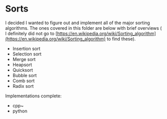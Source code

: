 # Sorts

I decided I wanted to figure out and implement all of the major sorting algorithms. The ones covered in this folder are below with brief overviews ( I definitely did not go to [https://en.wikipedia.org/wiki/Sorting_algorithm](https://en.wikipedia.org/wiki/Sorting_algorithm) to find these).

* Insertion sort
* Selection sort
* Merge sort
* Heapsort
* Quicksort
* Bubble sort
* Comb sort
* Radix sort

Implementations complete:
* cpp~
* python
